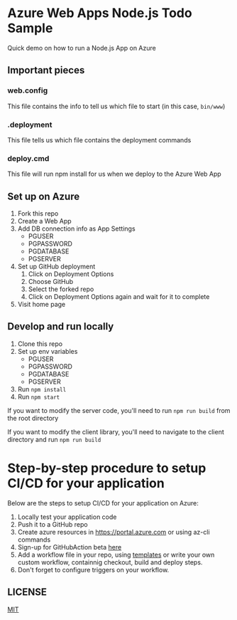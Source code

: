 # Azure Web Apps Node.js Todo Sample

Quick demo on how to run a Node.js App on Azure

## Important pieces

### web.config

This file contains the info to tell us which file to start (in this case, `bin/www`)

### .deployment

This file tells us which file contains the deployment commands

### deploy.cmd

This file will run npm install for us when we deploy to the Azure Web App

## Set up on Azure

1. Fork this repo
2. Create a Web App
3. Add DB connection info as App Settings
    - PGUSER
    - PGPASSWORD
    - PGDATABASE
    - PGSERVER
4. Set up GitHub deployment
    1. Click on Deployment Options
    2. Choose GitHub
    3. Select the forked repo
    4. Click on Deployment Options again and wait for it to complete
5. Visit home page

## Develop and run locally

1. Clone this repo
2. Set up env variables
    - PGUSER
    - PGPASSWORD
    - PGDATABASE
    - PGSERVER
3. Run `npm install`
4. Run `npm start`

If you want to modify the server code, you'll need to run `npm run build` from the root directory

If you want to modify the client library, you'll need to navigate to the client directory and run `npm run build`

# Step-by-step procedure to setup CI/CD for your application

Below are the steps to setup CI/CD for your application on Azure:

1. Locally test your application code
2. Push it to a GitHub repo
3. Create azure resources in https://portal.azure.com or using az-cli commands
4. Sign-up for GitHubAction beta [here](https://github.com/features/actions)
5. Add a workflow file in your repo, using [templates](https://github.com/azure/actions-workflow-samples) or write your own custom workflow, containnig checkout, build and deploy steps.
6. Don't forget to configure triggers on your workflow.


## LICENSE

[MIT](LICENSE)
